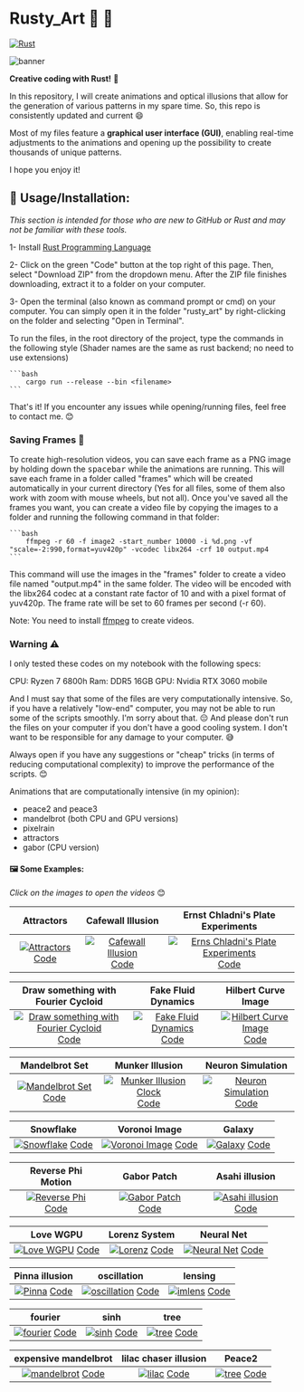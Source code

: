 #  Rusty_Art 🌈 🎨

[![Rust](https://github.com/altunenes/rusty_art/actions/workflows/rust.yml/badge.svg)](https://github.com/altunenes/rusty_art/actions/workflows/rust.yml)

![banner](https://github.com/altunenes/rusty_art/assets/54986652/c262d693-e7e6-48c1-b4a3-1ef07e4491dc)


**Creative coding with Rust!** 🦀


In this repository, I will create animations and optical illusions that allow for the generation of various patterns in my spare time. So, this repo is consistently updated and current 😄

Most of my files feature a **graphical user interface (GUI)**, enabling real-time adjustments to the animations and opening up the possibility to create thousands of unique patterns. 


I hope you enjoy it!


## 🚀 Usage/Installation:

*This section is intended for those who are new to GitHub or Rust and may not be familiar with these tools.*

1- Install [Rust Programming Language](https://www.rust-lang.org/tools/install)

2- Click on the green "Code" button at the top right of this page. Then, select "Download ZIP" from the dropdown menu. After the ZIP file finishes downloading, extract it to a folder on your computer.


3- Open the terminal (also known as command prompt or cmd) on your computer. You can simply open it in the folder "rusty_art" by right-clicking on the folder and selecting "Open in Terminal".


To run the files, in the root directory of the project, type the commands in the following style (Shader names are the same as rust backend; no need to use extensions)

    ```bash
        cargo run --release --bin <filename>
    ```

That's it! If you encounter any issues while opening/running files, feel free to contact me. 😊


### Saving Frames 📸

To create high-resolution videos, you can save each frame as a PNG image by holding down the <kbd>spacebar</kbd> while the animations are running. This will save each frame in a folder called "frames" which will be created automatically in your current directory (Yes for all files, some of them also work with zoom with mouse wheels, but not all).
Once you've saved all the frames you want, you can create a video file by copying the images to a folder and running the following command in that folder:

    
    ```bash
        ffmpeg -r 60 -f image2 -start_number 10000 -i %d.png -vf "scale=-2:990,format=yuv420p" -vcodec libx264 -crf 10 output.mp4
    ```

This command will use the images in the "frames" folder to create a video file named "output.mp4" in the same folder. The video will be encoded with the libx264 codec at a constant rate factor of 10 and with a pixel format of yuv420p. The frame rate will be set to 60 frames per second (-r 60).

Note: You need to install [ffmpeg](https://ffmpeg.org/) to create videos.


### Warning ⚠️

I only tested these codes on my notebook with the following specs:

CPU: Ryzen 7 6800h
Ram: DDR5 16GB
GPU: Nvidia RTX 3060 mobile

And I must say that some of the files are very computationally intensive. So, if you have a relatively "low-end" computer, you may not be able to run some of the scripts smoothly. I'm sorry about that. 😔 
And please don't run the files on your computer if you don't have a good cooling system. I don't want to be responsible for any damage to your computer. 😅

Always open if you have any suggestions or "cheap" tricks (in terms of reducing computational complexity) to improve the performance of the scripts. 😊

Animations that are computationally intensive (in my opinion):
- peace2 and peace3
- mandelbrot (both CPU and GPU versions)
- pixelrain
- attractors
- gabor (CPU version)

#### 🖼️ Some Examples:
_Click on the images to open the videos_ 😊

| Attractors | Cafewall Illusion | Ernst Chladni's Plate Experiments |
|:---:|:---:|:---:|
| [![Attractors](https://github.com/altunenes/rusty_art/assets/54986652/45c0a523-0785-4d7c-95d9-cdf2e57cd6b9)](https://user-images.githubusercontent.com/54986652/242607093-91bc7605-5223-4eae-a0dc-365e826c0792.mp4) [Code](https://github.com/altunenes/rusty_art/blob/master/src/attractors.rs) | [![Cafewall Illusion](https://github.com/altunenes/rusty_art/assets/54986652/cbd0f3d1-968e-4edc-b1d0-8a9623c58100)](https://user-images.githubusercontent.com/54986652/232924117-17765b32-5da4-4c57-88d5-cdc9eecc7ff4.mp4) [Code](https://github.com/altunenes/rusty_art/blob/master/src/cafe_wall.rs) | [![Erns Chladni's Plate Experiments](https://github.com/altunenes/rusty_art/assets/54986652/6e21c757-ce8c-4205-a542-7d96f37ae73b)](https://github.com/altunenes/rusty_art/assets/54986652/286d5567-d6ac-47ec-8889-d4371173aa7f) [Code](https://github.com/altunenes/rusty_art/blob/master/src/chladniwgpu.rs) |


| Draw something with Fourier Cycloid | Fake Fluid Dynamics | Hilbert Curve Image |
|:---:|:---:|:---:|
| [![Draw something with Fourier Cycloid](https://github.com/altunenes/rusty_art/assets/54986652/0057ff1f-acfc-45c2-9f03-cae7cc6b9a3e)](https://github.com/altunenes/rusty_art/assets/54986652/562d988a-f8f6-438e-9619-42a1794d1534) [Code](https://github.com/altunenes/rusty_art/blob/master/src/dfft.rs) | [![Fake Fluid Dynamics](https://github.com/altunenes/rusty_art/assets/54986652/3e66dc73-2a90-4027-861c-7d9a50b3c6ee)](https://github.com/altunenes/rusty_art/assets/54986652/06298c66-5082-4d21-ba61-3ad1cc300d59) [Code](https://github.com/altunenes/rusty_art/blob/master/src/fluid.rs) | [![Hilbert Curve Image](https://github.com/altunenes/rusty_art/assets/54986652/3a4a4b5a-e5c0-4d9a-aa13-ed3745802bdd)](https://github.com/altunenes/rusty_art/assets/54986652/9cf62ec1-558f-4825-9e4a-e03a67936f18) [Code](https://github.com/altunenes/rusty_art/blob/master/src/hilbertimg.rs) |


| Mandelbrot Set | Munker Illusion | Neuron Simulation |
|:---:|:---:|:---:|
| [![Mandelbrot Set](https://github.com/altunenes/rusty_art/assets/54986652/cca2b542-d246-477b-9092-a70886048ea2)](https://github.com/altunenes/rusty_art/assets/54986652/1476cb32-2726-4706-a02d-ce4bbd4e7f6e) [Code](https://github.com/altunenes/rusty_art/blob/master/src/mandelbrotgpu.rs) | [![Munker Illusion Clock](https://github.com/altunenes/rusty_art/assets/54986652/30bfa484-1ba4-45a3-8978-405ea65a02bb)](https://github.com/altunenes/rusty_art/assets/54986652/63f43292-e7cb-4604-984a-06c9934dc50e) [Code](https://github.com/altunenes/rusty_art/blob/master/src/munkerclock.rs) | [![Neuron Simulation](https://github.com/altunenes/rusty_art/assets/54986652/91c7aea2-182a-4938-9d75-0de6e7178f0e)](https://github.com/altunenes/rusty_art/assets/54986652/e3ad92dd-fead-4778-bf0a-16a882b0f3ff) [Code](https://github.com/altunenes/rusty_art/blob/master/src/neurons.rs) |


| Snowflake | Voronoi Image | Galaxy |
|:---:|:---:|:---:|
| [![Snowflake](https://github.com/altunenes/rusty_art/assets/54986652/67de1335-39d1-4317-9291-3e3a2a3514e6)](https://github.com/altunenes/rusty_art/assets/54986652/ede39f09-ab22-4106-8618-a81d660b4d93) [Code](https://github.com/altunenes/rusty_art/blob/master/src/snowflakewgpu.rs) | [![Voronoi Image](https://github.com/altunenes/rusty_art/assets/54986652/fefda7b1-4da1-4cba-bd55-ce58bad54469)](https://github.com/altunenes/rusty_art/assets/54986652/da40be23-8765-4a04-91a5-63b623332a79) [Code](https://github.com/altunenes/rusty_art/blob/master/src/voronoi.rs) | [![Galaxy](https://github.com/altunenes/rusty_art/assets/54986652/62a4ebee-e9f6-4c47-8e75-1d404f730a39)](https://github.com/altunenes/rusty_art/assets/54986652/248a4a9c-ccae-47cb-97fc-1bb7b25f2be2) [Code](https://github.com/altunenes/rusty_art/blob/master/src/galaxy.rs) |


| Reverse Phi Motion | Gabor Patch | Asahi illusion |
|:---:|:---:|:---:|
| [![Reverse Phi](https://github.com/altunenes/rusty_art/assets/54986652/1dd779e1-075a-400a-8dcc-f7b031d8b912)](https://github.com/altunenes/rusty_art/assets/54986652/fdf09d09-0cf5-4c73-8465-e94ebbc7ffac) [Code](https://github.com/altunenes/rusty_art/blob/master/src/pdiamond.rs) | [![Gabor Patch](https://github.com/altunenes/rusty_art/assets/54986652/702b7a06-5a11-4728-8657-ec7d384302c6)](https://github.com/altunenes/rusty_art/assets/54986652/23b642e1-0321-43c5-bcb5-01b9ee6051c8) [Code](https://github.com/altunenes/rusty_art/blob/master/src/gaborwgpu.rs) | [![Asahi illusion](https://github.com/altunenes/rusty_art/assets/54986652/77ffb57f-d9ba-4ba0-b567-8bcb9cbd4dfa)](https://github.com/altunenes/rusty_art/assets/54986652/04b54dbf-f656-420b-8234-026589a82be3) [Code](https://github.com/altunenes/rusty_art/blob/master/src/asahi2.rs) |


| Love WGPU | Lorenz System | Neural Net |
|:---:|:---:|:---:|
| [![Love WGPU](https://github.com/altunenes/rusty_art/assets/54986652/777106a7-a621-433b-8f4b-641ad771fe0d)](https://github.com/altunenes/rusty_art/assets/54986652/fdf09d09-0cf5-4c73-8465-e94ebbc7ffac) [Code](https://github.com/altunenes/rusty_art/blob/master/shaders/lovewgpu.wgsl) | [![Lorenz](https://github.com/altunenes/rusty_art/assets/54986652/beaf5d59-1847-4ae7-bc6b-0449d34bd20c)](https://github.com/altunenes/rusty_art/assets/54986652/37a44664-69c9-464f-86b0-a35cd9efeeca) [Code](https://github.com/altunenes/rusty_art/blob/master/src/lorenz.rs) | [![Neural Net](https://github.com/altunenes/rusty_art/assets/54986652/75743a83-8262-4fea-8b21-a11dd280b123)](https://github.com/altunenes/rusty_art/assets/54986652/9727b58f-9fca-416b-a61a-5fc4f3a82e27) [Code](https://github.com/altunenes/rusty_art/blob/master/src/neuralnet.rs) |


| Pinna illusion| oscillation | lensing |
|:---:|:---:|:---:|
| [![Pinna](https://github.com/altunenes/rusty_art/assets/54986652/e4413a32-b28f-47e2-9974-f21d12ab8340)](https://github.com/altunenes/rusty_art/assets/54986652/6d39f14e-9529-4cbe-9d82-5fb675437a43) [Code](https://github.com/altunenes/rusty_art/blob/master/src/pina.rs) | [![oscillation](https://github.com/altunenes/rusty_art/assets/54986652/e55c3013-30ed-4f02-bbbb-3d9a4a7b39d2)](https://github.com/altunenes/rusty_art/assets/54986652/47777e12-0c7d-4553-b3e4-fe2f54a38b8b) [Code](https://github.com/altunenes/rusty_art/blob/master/src/oscillation.rs) | [![imlens](https://github.com/altunenes/rusty_art/assets/54986652/ba40f8e3-78d2-410a-b569-6c231405a9c7)](https://github.com/altunenes/rusty_art/assets/54986652/03e7ef39-1b6f-4ed1-9c48-71b312db98a1) [Code](https://github.com/altunenes/rusty_art/blob/master/src/imlenswgpu.rs) |


| fourier | sinh | tree |
|:---:|:---:|:---:|
| [![fourier](https://github.com/altunenes/rusty_art/assets/54986652/c36d78a1-0e6d-4a20-b360-179011e2d5d2)](https://github.com/altunenes/rusty_art/assets/54986652/178d3512-3f04-4ec2-9b24-71a2fde02fbf) [Code](https://github.com/altunenes/rusty_art/blob/master/src/fourier.rs) | [![sinh](https://github.com/altunenes/rusty_art/assets/54986652/b29e196b-91bb-4211-8544-1a18655d8951)](https://github.com/altunenes/rusty_art/assets/54986652/7a3e27cc-34a1-41a3-865c-acc3167a5140) [Code](https://github.com/altunenes/rusty_art/blob/master/src/sinh.rs) | [![tree](https://github.com/altunenes/rusty_art/assets/54986652/2a201ed5-3047-4497-b3ec-2153e5ee23e1)](https://github.com/altunenes/rusty_art/assets/54986652/dabc1608-236d-4134-affe-136690952420) [Code](https://github.com/altunenes/rusty_art/blob/master/src/tree.rs) |


| expensive mandelbrot | lilac chaser illusion | Peace2 |
|:---:|:---:|:---:|
| [![mandelbrot](https://github.com/altunenes/rusty_art/assets/54986652/e8f10adc-4d78-48e5-8f43-33f23c7af205)](https://github.com/altunenes/rusty_art/assets/54986652/23711923-3b3f-4818-83c9-64f57d439e24) [Code](https://github.com/altunenes/rusty_art/blob/master/src/expmandelbrotgpu.rs) | [![lilac](https://github.com/altunenes/rusty_art/assets/54986652/4271520d-fb43-4c75-b7ac-405c7ad04d9e)](https://github.com/altunenes/rusty_art/assets/54986652/34c9cb21-5092-462c-b717-65986d710932) [Code](https://github.com/altunenes/rusty_art/blob/master/src/lilac.rs) | [![tree](https://github.com/altunenes/rusty_art/assets/54986652/f576242b-3b95-4674-93a8-acd04dc229de)](https://github.com/altunenes/rusty_art/assets/54986652/ab3e7c33-38f0-4b55-96d2-5b51f8f51c59) [Code](https://github.com/altunenes/rusty_art/blob/master/src/peace2.rs) |
